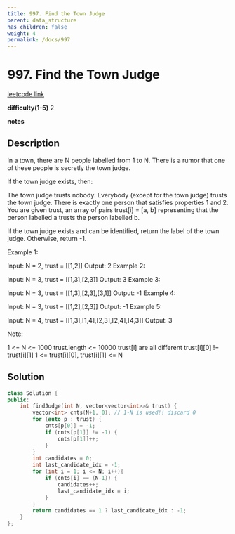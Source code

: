 ```yaml
---
title: 997. Find the Town Judge
parent: data_structure
has_children: false
weight: 4
permalink: /docs/997
---
```

# 997. Find the Town Judge
[leetcode link](https://leetcode.com/problems/find-the-town-judge/)

**difficulty(1-5)** 
2

**notes**   


## Description
In a town, there are N people labelled from 1 to N.  There is a rumor that one of these people is secretly the town judge.

If the town judge exists, then:

The town judge trusts nobody.
Everybody (except for the town judge) trusts the town judge.
There is exactly one person that satisfies properties 1 and 2.
You are given trust, an array of pairs trust[i] = [a, b] representing that the person labelled a trusts the person labelled b.

If the town judge exists and can be identified, return the label of the town judge.  Otherwise, return -1.

 

Example 1:

Input: N = 2, trust = [[1,2]]
Output: 2
Example 2:

Input: N = 3, trust = [[1,3],[2,3]]
Output: 3
Example 3:

Input: N = 3, trust = [[1,3],[2,3],[3,1]]
Output: -1
Example 4:

Input: N = 3, trust = [[1,2],[2,3]]
Output: -1
Example 5:

Input: N = 4, trust = [[1,3],[1,4],[2,3],[2,4],[4,3]]
Output: 3
 

Note:

1 <= N <= 1000
trust.length <= 10000
trust[i] are all different
trust[i][0] != trust[i][1]
1 <= trust[i][0], trust[i][1] <= N

## Solution
```c++
class Solution {
public:
    int findJudge(int N, vector<vector<int>>& trust) {
        vector<int> cnts(N+1, 0); // 1-N is used!! discard 0
        for (auto p : trust) {
            cnts[p[0]] = -1;
            if (cnts[p[1]] != -1) {
                cnts[p[1]]++;
            }
        }
        int candidates = 0;
        int last_candidate_idx = -1;
        for (int i = 1; i <= N; i++){
            if (cnts[i] == (N-1)) {
                candidates++;
                last_candidate_idx = i;
            }
        }
        return candidates == 1 ? last_candidate_idx : -1;        
    }
};

```


<!-- 
Default label
{: .label }

Blue label
{: .label .label-blue }

Stable
{: .label .label-green }

New release
{: .label .label-purple }

Coming soon
{: .label .label-yellow }

Deprecated
{: .label .label-red } -->
